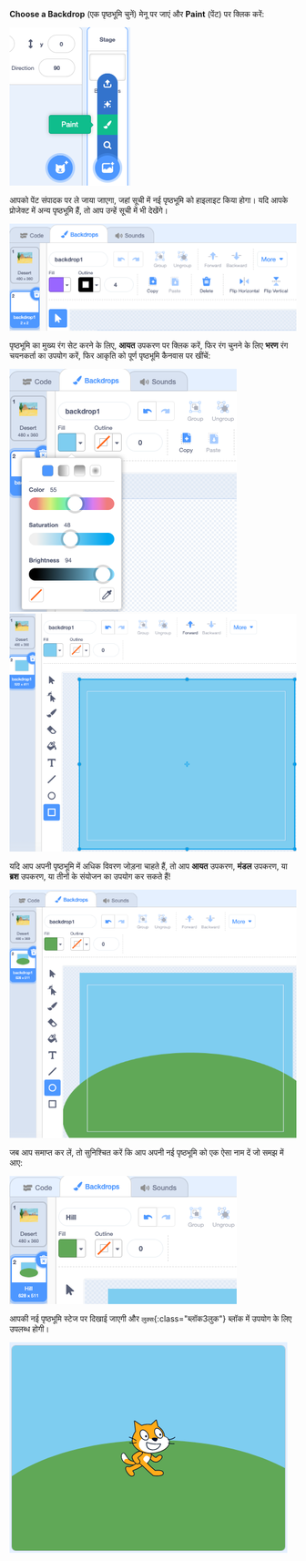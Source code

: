 **Choose a Backdrop** (एक पृष्ठभूमि चुनें) मेनू पर जाएं और **Paint** (पेंट) पर क्लिक करें:

!['एक पृष्ठभूमि चुनें' मेनू में 'पेंट' विकल्प।](images/paint-backdrop.png)

आपको पेंट संपादक पर ले जाया जाएगा, जहां सूची में नई पृष्ठभूमि को हाइलाइट किया होगा। यदि आपके प्रोजेक्ट में अन्य पृष्ठभूमि हैं, तो आप उन्हें सूची में भी देखेंगे।

![नई पृष्ठभूमि पेंट संपादक में खुलती है और सूची में हाइलाइट होती है।](images/new-background-in-editor.png)

पृष्ठभूमि का मुख्य रंग सेट करने के लिए, **आयत** उपकरण पर क्लिक करें, फिर रंग चुनने के लिए **भरण** रंग चयनकर्ता का उपयोग करें, फिर आकृति को पूर्ण पृष्ठभूमि कैनवास पर खींचें:

!['रंग', 'संतृप्ति' और 'चमक' स्लाइडर के साथ भरण रंग चयनकर्ता मेनू।](images/fill-colour-tool.png) ![पूरी तरह से हल्के-नीले रंग की पृष्ठभूमि बनाने के लिए कैनवास से बड़ा हल्का-नीला आयत बनाये।](images/single-colour-backdrop.png)

यदि आप अपनी पृष्ठभूमि में अधिक विवरण जोड़ना चाहते हैं, तो आप **आयत** उपकरण, **मंडल** उपकरण, या **ब्रश** उपकरण, या तीनों के संयोजन का उपयोग कर सकते हैं!

![हल्के नीले रंग के आयत के साथ बैकड्रॉप कैनवास, और उसके सामने, एक पहाड़ी का प्रतिनिधित्व करने वाला एक छोटा हरा वृत्त।](images/hill-backdrop.png)

जब आप समाप्त कर लें, तो सुनिश्चित करें कि आप अपनी नई पृष्ठभूमि को एक ऐसा नाम दें जो समझ में आए:

!['पहाड़' शब्द के साथ पृष्ठभूमि नाम डिब्बे में टाइप किया गया।](images/name-backdrop.png)

आपकी नई पृष्ठभूमि स्टेज पर दिखाई जाएगी और `लुक्स`{:class="ब्लॉक3लुक"} ब्लॉक में उपयोग के लिए उपलब्ध होगी।

![स्टेज पर नई पहाड़ पृष्ठभूमि और स्क्रैच कैट स्प्राइट।](images/finished-backdrop.png)
